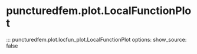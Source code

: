 # puncturedfem.plot.LocalFunctionPlot
::: puncturedfem.plot.locfun_plot.LocalFunctionPlot
    options:
        show_source: false